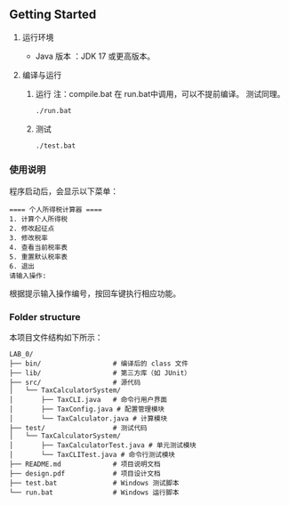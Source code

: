 ## Getting Started

1. 运行环境

   * Java 版本 ：JDK 17 或更高版本。
2. 编译与运行
   1. 运行
      注：compile.bat 在 run.bat中调用，可以不提前编译。 测试同理。

      ```bash
      ./run.bat
      ``` 
    2. 测试  
        ```bash
        ./test.bat
        ``` 
### 使用说明

程序启动后，会显示以下菜单：
```
==== 个人所得税计算器 ====
1. 计算个人所得税
2. 修改起征点
3. 修改税率
4. 查看当前税率表
5. 重置默认税率表
6. 退出
请输入操作:
```
根据提示输入操作编号，按回车键执行相应功能。

### Folder structure

本项目文件结构如下所示：

```
LAB_0/
├── bin/                  # 编译后的 class 文件
├── lib/                  # 第三方库（如 JUnit）
├── src/                  # 源代码
│   └── TaxCalculatorSystem/
│       ├── TaxCLI.java   # 命令行用户界面
│       ├── TaxConfig.java # 配置管理模块
│       └── TaxCalculator.java # 计算模块
├── test/                 # 测试代码
│   └── TaxCalculatorSystem/
│       ├── TaxCalculatorTest.java # 单元测试模块
│       └── TaxCLITest.java # 命令行测试模块
├── README.md             # 项目说明文档
├── design.pdf            # 项目设计文档
├── test.bat              # Windows 测试脚本
└── run.bat               # Windows 运行脚本
```

